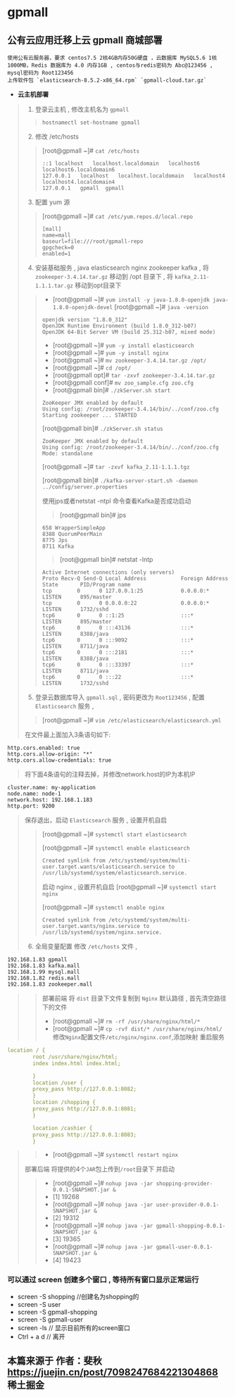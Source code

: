 # gpmall

## 公有云应用迁移上云 gpmall 商城部署

```
使用公有云服务器，要求 centos7.5 2核4GB内存50G硬盘 ，云数据库 MySQL5.6 1核1000MB，Redis 数据库为 4.0 内存1GB , centos与redis密码为 Abc@123456 , mysql密码为 Root123456
上传软件包 `elasticsearch-8.5.2-x86_64.rpm` `gpmall-cloud.tar.gz`
```

* **云主机部署**

> 1. 登录云主机 , 修改主机名为 `gpmall`
>
> > `hostnamectl set-hostname gpmall`
>
> 2. 修改 /etc/hosts
>
> > \[root@gpmall \~]# `cat /etc/hosts`
> >
> > ```
> > ::1	localhost	localhost.localdomain	localhost6	localhost6.localdomain6
> > 127.0.0.1	localhost	localhost.localdomain	localhost4	localhost4.localdomain4
> > 127.0.0.1	gpmall	gpmall
> > ```
>
> 3. 配置 yum 源
>
> > \[root@gpmall \~]# `cat /etc/yum.repos.d/local.repo`
> >
> > ```
> > [mall]
> > name=mall
> > baseurl=file:///root/gpmall-repo
> > gpgcheck=0
> > enabled=1
> > ```
>
> 4. 安装基础服务 , java elasticsearch nginx zookeeper kafka , 将 `zookeeper-3.4.14.tar.gz` 移动到 /opt 目录下 , 将 `kafka_2.11-1.1.1.tar.gz` 移动到opt目录下
>
> > * \[root@gpmall \~]# `yum install -y java-1.8.0-openjdk java-1.8.0-openjdk-devel` \[root@gpmall \~]# `java -version`
> >
> > ```
> > openjdk version "1.8.0_312"
> > OpenJDK Runtime Environment (build 1.8.0_312-b07)
> > OpenJDK 64-Bit Server VM (build 25.312-b07, mixed mode)
> > ```
> >
> > * \[root@gpmall \~]# `yum -y install elasticsearch`
> > * \[root@gpmall \~]# `yum -y install nginx`
> > * \[root@gpmall \~]# `mv zookeeper-3.4.14.tar.gz /opt/`
> > * \[root@gpmall \~]# `cd /opt/`
> > * \[root@gpmall opt]# `tar -zxvf zookeeper-3.4.14.tar.gz`
> > * \[root@gpmall conf]# `mv zoo_sample.cfg zoo.cfg`
> > * \[root@gpmall bin]# `./zkServer.sh start`
> >
> > ```
> > ZooKeeper JMX enabled by default
> > Using config: /root/zookeeper-3.4.14/bin/../conf/zoo.cfg
> > Starting zookeeper ... STARTED
> > ```
> >
> > \[root@gpmall bin]# `./zkServer.sh status`
> >
> > ```
> > ZooKeeper JMX enabled by default
> > Using config: /root/zookeeper-3.4.14/bin/../conf/zoo.cfg
> > Mode: standalone
> > ```
> >
> > \[root@gpmall \~]# `tar -zxvf kafka_2.11-1.1.1.tgz`
> >
> > \[root@gpmall bin]# `./kafka-server-start.sh -daemon ../config/server.properties`
> >
> > 使用jps或者netstat -ntpl 命令查看Kafka是否成功启动
> >
> > > \[root@gpmall bin]# jps
> >
> > ```
> > 658 WrapperSimpleApp
> > 8388 QuorumPeerMain
> > 8775 Jps
> > 8711 Kafka
> > ```
> >
> > > \[root@gpmall bin]# netstat -lntp
> >
> > ```
> > Active Internet connections (only servers)
> > Proto Recv-Q Send-Q Local Address           Foreign Address         State       PID/Program name    
> > tcp        0      0 127.0.0.1:25            0.0.0.0:*               LISTEN      895/master          
> > tcp        0      0 0.0.0.0:22              0.0.0.0:*               LISTEN      1732/sshd           
> > tcp6       0      0 ::1:25                  :::*                    LISTEN      895/master          
> > tcp6       0      0 :::43136                :::*                    LISTEN      8388/java           
> > tcp6       0      0 :::9092                 :::*                    LISTEN      8711/java           
> > tcp6       0      0 :::2181                 :::*                    LISTEN      8388/java           
> > tcp6       0      0 :::33397                :::*                    LISTEN      8711/java           
> > tcp6       0      0 :::22                   :::*                    LISTEN      1732/sshd  
> > ```
>
> 5. 登录云数据库导入 `gpmall.sql` , 密码更改为 `Root123456` , 配置 `Elasticsearch` 服务 ,
>
> > \[root@gpmall \~]# `vim /etc/elasticsearch/elasticsearch.yml`
>
> 在文件最上面加入3条语句如下:

```
http.cors.enabled: true
http.cors.allow-origin: "*"
http.cors.allow-credentials: true
```

> 将下面4条语句的注释去掉，并修改network.host的IP为本机IP

```
cluster.name: my-application
node.name: node-1
network.host: 192.168.1.183
http.port: 9200
```

> 保存退出，启动 `Elasticsearch` 服务 , 设置开机自启
>
> > \[root@gpmall \~]# `systemctl start elasticsearch`
> >
> > \[root@gpmall \~]# `systemctl enable elasticsearch`
> >
> > ```
> > Created symlink from /etc/systemd/system/multi-user.target.wants/elasticsearch.service to /usr/lib/systemd/system/elasticsearch.service.
> > ```
> >
> > 启动 nginx , 设置开机自启 \[root@gpmall \~]# `systemctl start nginx`
> >
> > \[root@gpmall \~]# `systemctl enable nginx`
> >
> > ```
> > Created symlink from /etc/systemd/system/multi-user.target.wants/nginx.service to /usr/lib/systemd/system/nginx.service.
> > ```
>
> 6. 全局变量配置 修改 `/etc/hosts` 文件 ,

```
192.168.1.83 gpmall
192.168.1.83 kafka.mall
192.168.1.99 mysql.mall
192.168.1.82 redis.mall
192.168.1.83 zookeeper.mall
```

> > 部署前端 将 `dist` 目录下文件复制到 `Nginx` 默认路径 , 首先清空路径下的文件
> >
> > * \[root@gpmall \~]# `rm -rf /usr/share/nginx/html/*`
> > * \[root@gpmall \~]# `cp -rvf dist/* /usr/share/nginx/html/` 修改`Nginx`配置文件`/etc/nginx/nginx.conf`,添加映射 重启服务

```yaml
location / {
        root /usr/share/nginx/html;
        index index.html index.html;

        }
        location /user {
        proxy_pass http://127.0.0.1:8082;
        }
        location /shopping {
        proxy_pass http://127.0.0.1:8081;
        }

        location /cashier {
        proxy_pass http://127.0.0.1:8083;
        }
```

> > * \[root@gpmall \~]# `systemctl restart nginx`
>
> 部署后端 将提供的4个`JAR`包上传到`/root`目录下 并启动
>
> > * \[root@gpmall \~]# `nohup java -jar shopping-provider-0.0.1-SNAPSHOT.jar &`
> > * \[1] 19268
> > * \[root@gpmall \~]# `nohup java -jar user-provider-0.0.1-SNAPSHOT.jar &`
> > * \[2] 19312
> > * \[root@gpmall \~]# `nohup java -jar gpmall-shopping-0.0.1-SNAPSHOT.jar &`
> > * \[3] 19365
> > * \[root@gpmall \~]# `nohup java -jar gpmall-user-0.0.1-SNAPSHOT.jar &`
> > * \[4] 19423

### 可以通过 screen 创建多个窗口 , 等待所有窗口显示正常运行

* screen -S shopping //创建名为shopping的
* screen -S user
* screen -S gpmall-shopping
* screen -S gpmall-user
* screen -ls // 显示目前所有的screen窗口
* Ctrl + a d // 离开

## 本篇来源于 作者：斐秋 https://juejin.cn/post/7098247684221304868 稀土掘金
